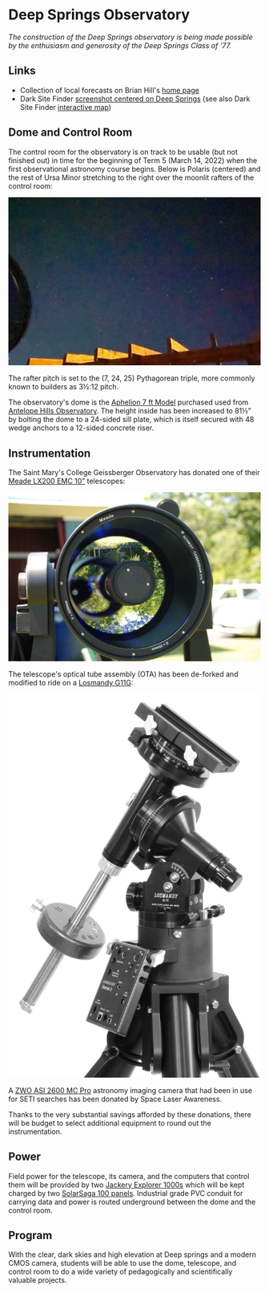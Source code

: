 # Deep Springs Observatory

*The construction of the Deep Springs observatory is being made possible by the enthusiasm and generosity of the Deep Springs Class of '77.*

## Links

* Collection of local forecasts on Brian Hill's [home page](../index.html#weather-forecasts)
* Dark Site Finder [screenshot centered on Deep Springs](./resources/DarkSiteFinderDeepSprings.png) (see also Dark Site Finder [interactive map](https://darksitefinder.com/maps/world.html#10/37.3749/-117.9802))

## Dome and Control Room

The control room for the observatory is on track to be usable (but not finished out) in time for the beginning of Term 5 (March 14, 2022) when the first observational astronomy course
begins. Below is Polaris (centered) and the rest of Ursa Minor stretching to the right over the moonlit rafters of the control room:

![Control Room Framing Begun](./photos/UrsaMinorOverRafters.jpeg)

The rafter pitch is set to the (7, 24, 25) Pythagorean triple, more commonly known to builders as 3&frac12;:12 pitch.

The observatory's dome is the [Aphelion 7 ft Model](https://www.apheliondomes.com/products.html) purchased used from [Antelope Hills Observatory](http://www.antelopehillsobservatory.org). The  height inside has been increased to 81&frac12;&rdquo; by bolting the dome to a 24-sided sill plate, which is itself secured with 48 wedge anchors to a 12-sided concrete riser.

## Instrumentation

The Saint Mary's College Geissberger Observatory has donated one of their [Meade LX200 EMC 10&rdquo;](./resources/LX200_Classic_Manual.pdf) telescopes:

![Meade LX200 EMC 10](./photos/MeadeLX200EMC.jpg)

The telescope's optical tube assembly (OTA) has been de-forked and modified to ride on a [Losmandy G11G](http://www.losmandy.com/g-11.html):

![Losmandy G11G](./photos/LosmandyG11G.jpg)

A [ZWO ASI 2600 MC Pro](https://astronomy-imaging-camera.com/product/asi2600mc-pro-color) astronomy imaging camera that had been in use for SETI searches has been donated by Space Laser Awareness.

Thanks to the very substantial savings afforded by these donations, there will be budget to select additional equipment to round out the instrumentation.

## Power

Field power for the telescope, its camera, and the computers that control them will be provided by two [Jackery Explorer 1000s](https://www.jackery.com/products/explorer-1000-portable-power-station) which will be kept charged by two [SolarSaga 100 panels](https://www.jackery.com/products/solarsaga-100w-solar-panel). Industrial grade PVC conduit for carrying data and power is routed underground between the dome and the control room.

## Program

With the clear, dark skies and high elevation at Deep springs and a modern CMOS camera, students will be able to use the dome, telescope, and control room to do a wide variety of pedagogically and scientifically valuable projects.
